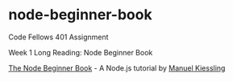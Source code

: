 # node-beginner-book
Code Fellows 401 Assignment

Week 1 Long Reading: Node Beginner Book

[The Node Beginner Book](http://www.nodebeginner.org/) - A Node.js tutorial by [Manuel Kiessling](https://twitter.com/manuelkiessling)
